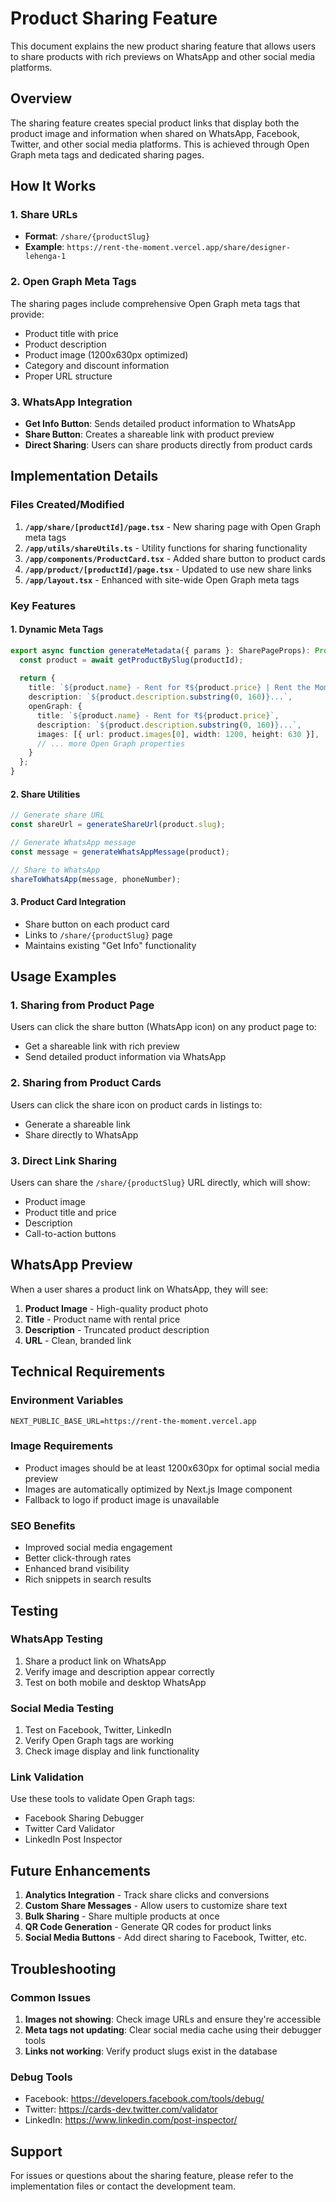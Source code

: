 # Product Sharing Feature

This document explains the new product sharing feature that allows users to share products with rich previews on WhatsApp and other social media platforms.

## Overview

The sharing feature creates special product links that display both the product image and information when shared on WhatsApp, Facebook, Twitter, and other social media platforms. This is achieved through Open Graph meta tags and dedicated sharing pages.

## How It Works

### 1. Share URLs
- **Format**: `/share/{productSlug}`
- **Example**: `https://rent-the-moment.vercel.app/share/designer-lehenga-1`

### 2. Open Graph Meta Tags
The sharing pages include comprehensive Open Graph meta tags that provide:
- Product title with price
- Product description
- Product image (1200x630px optimized)
- Category and discount information
- Proper URL structure

### 3. WhatsApp Integration
- **Get Info Button**: Sends detailed product information to WhatsApp
- **Share Button**: Creates a shareable link with product preview
- **Direct Sharing**: Users can share products directly from product cards

## Implementation Details

### Files Created/Modified

1. **`/app/share/[productId]/page.tsx`** - New sharing page with Open Graph meta tags
2. **`/app/utils/shareUtils.ts`** - Utility functions for sharing functionality
3. **`/app/components/ProductCard.tsx`** - Added share button to product cards
4. **`/app/product/[productId]/page.tsx`** - Updated to use new share links
5. **`/app/layout.tsx`** - Enhanced with site-wide Open Graph meta tags

### Key Features

#### 1. Dynamic Meta Tags
```typescript
export async function generateMetadata({ params }: SharePageProps): Promise<Metadata> {
  const product = await getProductBySlug(productId);
  
  return {
    title: `${product.name} - Rent for ₹${product.price} | Rent the Moment`,
    description: `${product.description.substring(0, 160)}...`,
    openGraph: {
      title: `${product.name} - Rent for ₹${product.price}`,
      description: `${product.description.substring(0, 160)}...`,
      images: [{ url: product.images[0], width: 1200, height: 630 }],
      // ... more Open Graph properties
    }
  };
}
```

#### 2. Share Utilities
```typescript
// Generate share URL
const shareUrl = generateShareUrl(product.slug);

// Generate WhatsApp message
const message = generateWhatsAppMessage(product);

// Share to WhatsApp
shareToWhatsApp(message, phoneNumber);
```

#### 3. Product Card Integration
- Share button on each product card
- Links to `/share/{productSlug}` page
- Maintains existing "Get Info" functionality

## Usage Examples

### 1. Sharing from Product Page
Users can click the share button (WhatsApp icon) on any product page to:
- Get a shareable link with rich preview
- Send detailed product information via WhatsApp

### 2. Sharing from Product Cards
Users can click the share icon on product cards in listings to:
- Generate a shareable link
- Share directly to WhatsApp

### 3. Direct Link Sharing
Users can share the `/share/{productSlug}` URL directly, which will show:
- Product image
- Product title and price
- Description
- Call-to-action buttons

## WhatsApp Preview

When a user shares a product link on WhatsApp, they will see:
1. **Product Image** - High-quality product photo
2. **Title** - Product name with rental price
3. **Description** - Truncated product description
4. **URL** - Clean, branded link

## Technical Requirements

### Environment Variables
```env
NEXT_PUBLIC_BASE_URL=https://rent-the-moment.vercel.app
```

### Image Requirements
- Product images should be at least 1200x630px for optimal social media preview
- Images are automatically optimized by Next.js Image component
- Fallback to logo if product image is unavailable

### SEO Benefits
- Improved social media engagement
- Better click-through rates
- Enhanced brand visibility
- Rich snippets in search results

## Testing

### WhatsApp Testing
1. Share a product link on WhatsApp
2. Verify image and description appear correctly
3. Test on both mobile and desktop WhatsApp

### Social Media Testing
1. Test on Facebook, Twitter, LinkedIn
2. Verify Open Graph tags are working
3. Check image display and link functionality

### Link Validation
Use these tools to validate Open Graph tags:
- Facebook Sharing Debugger
- Twitter Card Validator
- LinkedIn Post Inspector

## Future Enhancements

1. **Analytics Integration** - Track share clicks and conversions
2. **Custom Share Messages** - Allow users to customize share text
3. **Bulk Sharing** - Share multiple products at once
4. **QR Code Generation** - Generate QR codes for product links
5. **Social Media Buttons** - Add direct sharing to Facebook, Twitter, etc.

## Troubleshooting

### Common Issues

1. **Images not showing**: Check image URLs and ensure they're accessible
2. **Meta tags not updating**: Clear social media cache using their debugger tools
3. **Links not working**: Verify product slugs exist in the database

### Debug Tools
- Facebook: https://developers.facebook.com/tools/debug/
- Twitter: https://cards-dev.twitter.com/validator
- LinkedIn: https://www.linkedin.com/post-inspector/

## Support

For issues or questions about the sharing feature, please refer to the implementation files or contact the development team.
